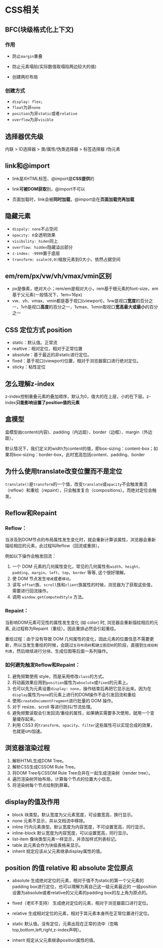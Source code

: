 # CSS相关

## BFC(块级格式化上下文)

### 作用

* 防止`margin`重叠

* 防止元素塌陷(实际数值取塌陷两边较大的值)

* 创建两栏布局

### 创建方式

* `display: flex;`
* `float`为非`none`
* `position`为非`static`或者`relative`
* `overflow`为非`visible`

## 选择器优先级

内联 > ID选择器 > 类/属性/伪类选择器 > 标签选择器 /伪元素

##  link和@import

* link是XHTML标签、@import是**CSS提供**的

* link**可被DOM获取**到，@import不可以

* 页面加载时，link会被**同时加载**，@import会在**页面加载完再加载**

## 隐藏元素

* `dispaly: none`不占空间
* `opacity: 0`全透明效果
* `visibility: hiden`同上
* `overflow: hidden`隐藏溢出部分
* `z-index: -9999`置于底层
* `transform: scale(0,0)`缩放元素到0大小，依然占据空间

## em/rem/px/vw/vh/vmax/vmin区别

* px是像素，绝对大小；rem/em是相对大小，rem基于根元素的font-size，em基于父元素(一般情况下，1em=16px)
* vw、vh、vmax、vmin都是基于视口(viewport)，1vw是视口**宽度**的百分之一，1vh是视口**高度**的百分之一，1vmax、1vmin取视口**宽高最大或最小**的百分之一

##  CSS 定位方式 position

- static：默认值。正常流
- realtive：相对定位，相对于正常位置
- absolute：基于最近的非static进行定位。
- fixed：基于视口(viewport)位置，相对于浏览器窗口进行绝对定位。
- sticky：粘性定位

##  怎么理解z-index

z-index控制重叠元素的叠加顺序，默认为0，值大的在上层，小的在下层。z-index**只能影响设置了position值的元素**

## 盒模型

盒模型由content(内容)、padding（内边距）、border（边框）、margin（外边距）。

默认情况下，我们定义的width为content的值，即box-sizing：content-box；如果将box-sizing：border-box，此时宽高包括content、padding、border

## 为什么使用translate改变位置而不是定位

`translate()`是`transform`的一个值，改变`translate`或`opacity`不会触发重流（reflow）和重绘（repaint），只会触发复合（compositions）。而绝对定位会触发。

## Reflow和Repaint

### Reflow：

当涉及到DOM节点的布局属性发生变化时，就会重新计算该属性，浏览器会重新描绘相应的元素，此过程叫Reflow（回流或重排）。

例如以下操作会触发回流：

1. 一个 DOM 元素的几何属性变化，常见的几何属性有`width`、`height`、`padding`、`margin`、`left`、`top`、`border` 等等, 这个很好理解。
2. 使 DOM 节点发生`增减`或者`移动`。
3. 读写 `offset`族、`scroll`族和`client`族属性的时候，浏览器为了获取这些值，需要进行回流操作。
4. 调用 `window.getComputedStyle` 方法。

### Repaint：

当影响DOM元素可见性的属性发生变化 (如 color) 时, 浏览器会重新描绘相应的元素, 此过程称为Repaint（重绘）。因此重排必然会引起重绘。

重绘过程：由于没有导致 DOM 几何属性的变化，因此元素的位置信息不需要更新，所以当发生重绘的时候，会跳过`生存布局树`和`建立图层树`的阶段，直接到`生成绘制列表`，然后继续进行分块、生成位图等后面一系列操作。

### **如何避免触发Reflow和Repaint**：

1. 避免频繁使用 style，而是采用修改`class`的方式。
2. 将动画效果应用到`position`属性为`absolute`或`fixed`的元素上。
3. 也可以先为元素设置`display: none`，操作结束后再把它显示出来。因为在`display`属性为`none`的元素上进行的DOM操作不会引发回流和重绘
4. 使用`createDocumentFragment`进行批量的 DOM 操作。
5. 对于 resize、scroll 等进行防抖/节流处理。
6. 避免频繁读取会引发回流/重绘的属性，如果确实需要多次使用，就用一个变量缓存起来。
7. 利用 CSS3 的`transform`、`opacity`、`filter`这些属性可以实现合成的效果，也就是`GPU`加速。

## 浏览器渲染过程

1. 解析HTML生成DOM Tree。
2. 解析CSS生成CSSOM Rule Tree。
3. 将DOM Tree与CSSOM Rule Tree合并在一起生成渲染树（render tree）。
4. 遍历渲染树开始布局，计算每个节点的位置大小信息。
5. 将渲染树每个节点绘制到屏幕。

## display的值及作用


- block	块类型。默认宽度为父元素宽度，可设置宽高，换行显示。
- none	元素不显示，并从文档流中移除。
- inline	行内元素类型。默认宽度为内容宽度，不可设置宽高，同行显示。
- inline-block 默认宽度为内容宽度，可以设置宽高，同行显示。
- list-item	像块类型元素一样显示，并添加样式列表标记。
- table	此元素会作为块级表格来显示。
- inherit	规定应该从父元素继承display属性的值。

## position 的值 relative 和 absolute 定位原点

- absolute
生成绝对定位的元素，相对于值不为static的第一个父元素的padding box进行定位，也可以理解为离自己这一级元素最近的
一级position设置为absolute或者relative的父元素的padding box的左上角为原点的。

- fixed（老IE不支持）
生成绝对定位的元素，相对于浏览器窗口进行定位。

- relative
生成相对定位的元素，相对于其元素本身所在正常位置进行定位。

- static
默认值。没有定位，元素出现在正常的流中（忽略top,bottom,left,right,z-index声明）。

- inherit
规定从父元素继承position属性的值。

